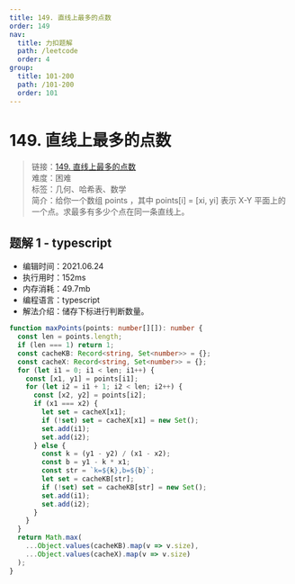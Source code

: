 ```yaml
---
title: 149. 直线上最多的点数
order: 149
nav:
  title: 力扣题解
  path: /leetcode
  order: 4
group:
  title: 101-200
  path: /101-200
  order: 101
---
```


# 149. 直线上最多的点数

> 链接：[149. 直线上最多的点数](https://leetcode-cn.com/problems/max-points-on-a-line/)  
> 难度：困难  
> 标签：几何、哈希表、数学  
> 简介：给你一个数组 points ，其中 points[i] = [xi, yi] 表示 X-Y 平面上的一个点。求最多有多少个点在同一条直线上。

## 题解 1 - typescript

- 编辑时间：2021.06.24
- 执行用时：152ms
- 内存消耗：49.7mb
- 编程语言：typescript
- 解法介绍：储存下标进行判断数量。

```typescript
function maxPoints(points: number[][]): number {
  const len = points.length;
  if (len === 1) return 1;
  const cacheKB: Record<string, Set<number>> = {};
  const cacheX: Record<string, Set<number>> = {};
  for (let i1 = 0; i1 < len; i1++) {
    const [x1, y1] = points[i1];
    for (let i2 = i1 + 1; i2 < len; i2++) {
      const [x2, y2] = points[i2];
      if (x1 === x2) {
        let set = cacheX[x1];
        if (!set) set = cacheX[x1] = new Set();
        set.add(i1);
        set.add(i2);
      } else {
        const k = (y1 - y2) / (x1 - x2);
        const b = y1 - k * x1;
        const str = `k=${k},b=${b}`;
        let set = cacheKB[str];
        if (!set) set = cacheKB[str] = new Set();
        set.add(i1);
        set.add(i2);
      }
    }
  }
  return Math.max(
    ...Object.values(cacheKB).map(v => v.size),
    ...Object.values(cacheX).map(v => v.size)
  );
}
```
